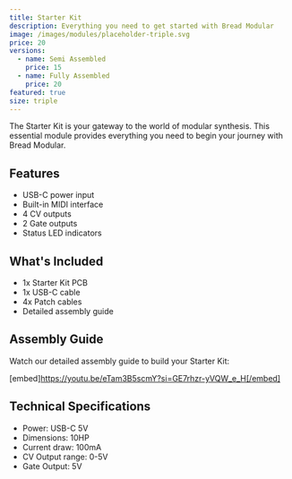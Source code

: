 ```yaml
---
title: Starter Kit
description: Everything you need to get started with Bread Modular
image: /images/modules/placeholder-triple.svg
price: 20
versions:
  - name: Semi Assembled
    price: 15
  - name: Fully Assembled
    price: 20
featured: true
size: triple
---
```


The Starter Kit is your gateway to the world of modular synthesis. This essential module provides everything you need to begin your journey with Bread Modular.

## Features

- USB-C power input
- Built-in MIDI interface
- 4 CV outputs
- 2 Gate outputs
- Status LED indicators

## What's Included

- 1x Starter Kit PCB
- 1x USB-C cable
- 4x Patch cables
- Detailed assembly guide

## Assembly Guide

Watch our detailed assembly guide to build your Starter Kit:

[embed]https://youtu.be/eTam3B5scmY?si=GE7rhzr-yVQW_e_H[/embed]

## Technical Specifications

- Power: USB-C 5V
- Dimensions: 10HP
- Current draw: 100mA
- CV Output range: 0-5V
- Gate Output: 5V 
